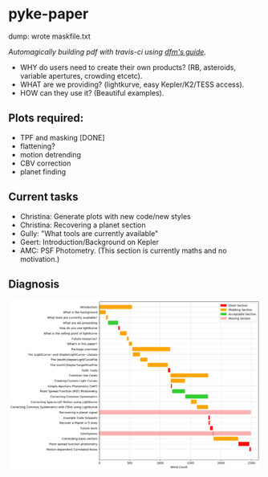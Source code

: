# pyke-paper
dump: wrote maskfile.txt

*Automagically building pdf with travis-ci using [dfm's guide](http://dfm.io/posts/travis-latex/).*

* WHY do users need to create their own products? (RB, asteroids, variable apertures, crowding etcetc).
* WHAT are we providing? (lightkurve, easy Kepler/K2/TESS access).
* HOW can they use it? (Beautiful examples).

## Plots required:
* TPF and masking [DONE]
* flattening?
* motion detrending
* CBV correction
* planet finding

## Current tasks

* Christina: Generate plots with new code/new styles
* Christina: Recovering a planet section
* Gully: "What tools are currently available"
* Geert: Introduction/Background on Kepler
* AMC: PSF Photometry. (This section is currently maths and no motivation.)


## Diagnosis
![](texdiag.png)
